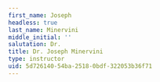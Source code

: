 ```yaml
---
first_name: Joseph
headless: true
last_name: Minervini
middle_initial: ''
salutation: Dr.
title: Dr. Joseph Minervini
type: instructor
uid: 5d726140-54ba-2518-0bdf-322053b36f71
---
```

